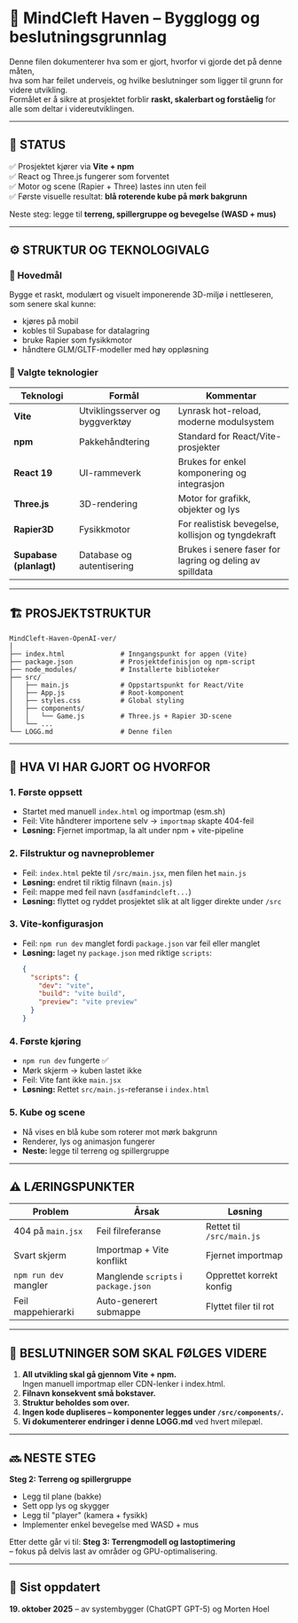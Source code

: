 # 🧠 MindCleft Haven – Bygglogg og beslutningsgrunnlag

Denne filen dokumenterer hva som er gjort, hvorfor vi gjorde det på denne måten,  
hva som har feilet underveis, og hvilke beslutninger som ligger til grunn for videre utvikling.  
Formålet er å sikre at prosjektet forblir **raskt, skalerbart og forståelig** for alle som deltar i videreutviklingen.

---

## 🚧 STATUS
✅ Prosjektet kjører via **Vite + npm**  
✅ React og Three.js fungerer som forventet  
✅ Motor og scene (Rapier + Three) lastes inn uten feil  
✅ Første visuelle resultat: **blå roterende kube på mørk bakgrunn**

Neste steg: legge til **terreng, spillergruppe og bevegelse (WASD + mus)**

---

## ⚙️ STRUKTUR OG TEKNOLOGIVALG

### 🎯 Hovedmål
Bygge et raskt, modulært og visuelt imponerende 3D-miljø i nettleseren,  
som senere skal kunne:
- kjøres på mobil  
- kobles til Supabase for datalagring  
- bruke Rapier som fysikkmotor  
- håndtere GLM/GLTF-modeller med høy oppløsning

### 🧩 Valgte teknologier
| Teknologi | Formål | Kommentar |
|------------|--------|-----------|
| **Vite** | Utviklingsserver og byggverktøy | Lynrask hot-reload, moderne modulsystem |
| **npm** | Pakkehåndtering | Standard for React/Vite-prosjekter |
| **React 19** | UI-rammeverk | Brukes for enkel komponering og integrasjon |
| **Three.js** | 3D-rendering | Motor for grafikk, objekter og lys |
| **Rapier3D** | Fysikkmotor | For realistisk bevegelse, kollisjon og tyngdekraft |
| **Supabase (planlagt)** | Database og autentisering | Brukes i senere faser for lagring og deling av spilldata |

---

## 🏗️ PROSJEKTSTRUKTUR

```
MindCleft-Haven-OpenAI-ver/
│
├── index.html              # Inngangspunkt for appen (Vite)
├── package.json            # Prosjektdefinisjon og npm-script
├── node_modules/           # Installerte biblioteker
├── src/
│   ├── main.js             # Oppstartspunkt for React/Vite
│   ├── App.js              # Root-komponent
│   ├── styles.css          # Global styling
│   ├── components/
│   │   └── Game.js         # Three.js + Rapier 3D-scene
│   └── ...
└── LOGG.md                 # Denne filen
```

---

## 🧠 HVA VI HAR GJORT OG HVORFOR

### 1. Første oppsett
- Startet med manuell `index.html` og importmap (esm.sh)
- Feil: Vite håndterer importene selv → `importmap` skapte 404-feil
- **Løsning:** Fjernet importmap, la alt under npm + vite-pipeline

### 2. Filstruktur og navneproblemer
- Feil: `index.html` pekte til `/src/main.jsx`, men filen het `main.js`
- **Løsning:** endret til riktig filnavn (`main.js`)
- Feil: mappe med feil navn (`asdfamindcleft...`)
- **Løsning:** flyttet og ryddet prosjektet slik at alt ligger direkte under `/src`

### 3. Vite-konfigurasjon
- Feil: `npm run dev` manglet fordi `package.json` var feil eller manglet
- **Løsning:** laget ny `package.json` med riktige `scripts`:
  ```json
  {
    "scripts": {
      "dev": "vite",
      "build": "vite build",
      "preview": "vite preview"
    }
  }
  ```

### 4. Første kjøring
- `npm run dev` fungerte ✅  
- Mørk skjerm → kuben lastet ikke
- Feil: Vite fant ikke `main.jsx`
- **Løsning:** Rettet `src/main.js`-referanse i `index.html`

### 5. Kube og scene
- Nå vises en blå kube som roterer mot mørk bakgrunn
- Renderer, lys og animasjon fungerer
- **Neste:** legge til terreng og spillergruppe

---

## ⚠️ LÆRINGSPUNKTER

| Problem | Årsak | Løsning |
|----------|--------|----------|
| 404 på `main.jsx` | Feil filreferanse | Rettet til `/src/main.js` |
| Svart skjerm | Importmap + Vite konflikt | Fjernet importmap |
| `npm run dev` mangler | Manglende `scripts` i `package.json` | Opprettet korrekt konfig |
| Feil mappehierarki | Auto-generert submappe | Flyttet filer til rot |

---

## 📘 BESLUTNINGER SOM SKAL FØLGES VIDERE

1. **All utvikling skal gå gjennom Vite + npm.**  
   Ingen manuell importmap eller CDN-lenker i index.html.
2. **Filnavn konsekvent små bokstaver.**
3. **Struktur beholdes som over.**
4. **Ingen kode dupliseres – komponenter legges under `/src/components/`.**
5. **Vi dokumenterer endringer i denne LOGG.md** ved hvert milepæl.

---

## 🔜 NESTE STEG

**Steg 2: Terreng og spillergruppe**
- Legg til plane (bakke)
- Sett opp lys og skygger
- Legg til "player" (kamera + fysikk)
- Implementer enkel bevegelse med WASD + mus

Etter dette går vi til:
**Steg 3: Terrengmodell og lastoptimering**  
– fokus på delvis last av områder og GPU-optimalisering.

---

## 🧾 Sist oppdatert
**19. oktober 2025** – av systembygger (ChatGPT GPT-5) og Morten Hoel  
